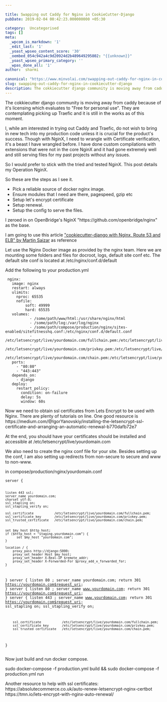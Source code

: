 ```yaml
---
 
title: Swapping out Caddy for Nginx in CookieCutter-Django
pubDate: 2019-02-04 00:42:23.000000000 +05:30

category:  Uncategorised
tags: []
meta:
  _wpcom_is_markdown: '1'
  _edit_last: '1'
  _yoast_wpseo_content_score: '30'
  _oembed_054c942a4c9d20924d2b489649295802: "{{unknown}}"
  _yoast_wpseo_primary_category: ''
  _wpas_done_all: '1'
author:  sharmi
 
canonical: "https://www.minvolai.com/swapping-out-caddy-for-nginx-in-cookiecutter-django/"
slug: swapping-out-caddy-for-nginx-in-cookiecutter-django
description: The cokkiecutter django community is moving away from caddy because of it's licensing which evaluates to 'Free for personal use'. They are contemplating picking up Traefic and it is still in the works as of this moment. I, while am interested in trying out Caddy and Traefic, do not wish to bring in new tech into my production code unless it is crucial for the product's success. Though with NginX, I need to wrangle with Certificate verification, it's a beast I have wrangled before. 
---
```

<p>The cokkiecutter django community is moving away from caddy because of it's licensing which evaluates to "Free for personal use". They are contemplating picking up Traefic and it is still in the works as of this moment.</p>
<p>I, while am interested in trying out Caddy and Traefic, do not wish to bring in new tech into my production code unless it is crucial for the product's success. Though with NginX, I need to wrangle with Certificate verification, it's a beast I have wrangled before. I have done custom compilations with extensions that were not in the core NginX and it had gone extremely well and still serving files for my past projects without any issues.</p>
<p>So I would prefer to stick with the tried and tested NginX. This post details my Operation NginX.</p>
<p>So these are the steps as I see it.</p>
<ul>
<li>Pick a reliable source of docker nginx image.</li>
<li>Ensure modules that I need are there, pagespeed, gzip etc</li>
<li>Setup let's encrypt certificate</li>
<li>Setup renewal.</li>
<li>Setup the config to serve the files.</li>
</ul>
<p>I zeroed in on OpenBridge's NginX "https://github.com/openbridge/nginx" as the base.</p>
<p>I am going to use this article <a href="[https://msaizar.com/blog/cookiecutter-django-nginx-route-53-and-elb/]">"cookiecutter-django with Nginx, Route 53 and ELB" by Martin Saizar</a> as reference</p>
<p>Let use the Nginx Docker image as provided by the nginx team. Here we are mounting some folders and files for docroot, logs, default site conf etc. The default site conf is located at /etc/nginx/conf.d/default</p>
<p>Add the following to your production.yml</p>
<pre><code> nginx:
   image: nginx
   restart: always
   ulimits:
     nproc: 65535
     nofile:
         soft: 49999
         hard: 65535
   volumes:
           - /some/path/www/html:/usr/share/nginx/html
           - /some/path/log:/var/log/nginx
           - /some/path/compose/production/nginx/sites-enabled/sitefitnesshq.conf:/etc/nginx/conf.d/default.conf
           - /etc/letsencrypt/live/yourdomain.com/fullchain.pem:/etc/letsencrypt/live/yourdomain.com/fullchain.pem
           - /etc/letsencrypt/live/yourdomain.com/privkey.pem:/etc/letsencrypt/live/yourdomain.com/privkey.pem
           - /etc/letsencrypt/live/yourdomain.com/chain.pem:/etc/letsencrypt/live/yourdomain.com/chain.pem
   ports:
     - "80:80"
     - "443:443"
   depends_on:
     - django
   deploy:
     restart_policy:
       condition: on-failure
       delay: 5s
       window: 60s
</code></pre>
<p>Now we need to obtain ssl certificates from Lets Encrypt to be used with Nginx. There are plenty of tutorials on line. One good resource is https://medium.com/@IgorYanovskiy/installing-the-letsencrypt-ssl-certificate-and-arranging-an-automatic-renewal-b770dafb72e7</p>
<p>At the end, you should have your certificates should be installed and accessible at /etc/letsencrypt/live/yourdomain.com</p>
<p>We also need to create the nginx conf file for your site. Besides setting up the conf, I am also setting up redirects from non-secure to secure and www to non-www.</p>
<p>in compose/production/nginx/yourdomain.conf</p>
<pre><code>server {


    listen 443 ssl;
    server_name yourdomain.com;
    charset utf-8;
    ssl_stapling on;
    ssl_stapling_verify on;

    ssl_certificate           /etc/letsencrypt/live/yourdomain.com/fullchain.pem;
    ssl_certificate_key       /etc/letsencrypt/live/yourdomain.com/privkey.pem;
    ssl_trusted_certificate   /etc/letsencrypt/live/yourdomain.com/chain.pem;


    set $my_host $http_host;
    if ($http_host = "staging.yourdomain.com") {
          set $my_host "yourdomain.com";
    }

    location / {
        proxy_pass http://django:5000;
        proxy_set_header Host $my_host;
        proxy_set_header X-Real-IP $remote_addr;
        proxy_set_header X-Forwarded-For $proxy_add_x_forwarded_for;
    }

}
server {
        listen 80 ;
        server_name yourdomain.com;
        return 301 https://yourdomain.com$request_uri;
}
server {
        listen 80 ;
        server_name www.yourdomain.com;
        return 301 https://yourdomain.com$request_uri;
}
server {
        listen 443 ;
        server_name www.yourdomain.com;
        return 301 https://yourdomain.com$request_uri;
        ssl_stapling on;
        ssl_stapling_verify on;

        ssl_certificate           /etc/letsencrypt/live/yourdomain.com/fullchain.pem;
        ssl_certificate_key       /etc/letsencrypt/live/yourdomain.com/privkey.pem;
        ssl_trusted_certificate   /etc/letsencrypt/live/yourdomain.com/chain.pem;
}
</code></pre>
<p>Now just build and run docker compose.</p>
<p>sudo docker-compose -f production.yml build &amp;&amp; sudo docker-compose -f production.yml run</p>
<p>Another resource to help with ssl certificates: https://absolutecommerce.co.uk/auto-renew-letsencrypt-nginx-certbot<br />
https://tmn.io/lets-encrypt-with-nginx-auto-renewal/</p>
